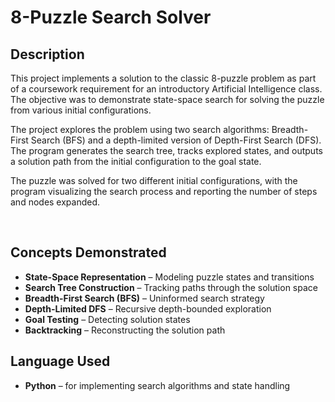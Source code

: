 <h1>8-Puzzle Search Solver</h1>

<h2>Description</h2>

This project implements a solution to the classic 8-puzzle problem as part of a coursework requirement for an introductory Artificial Intelligence class. The objective was to demonstrate state-space search for solving the puzzle from various initial configurations.

The project explores the problem using two search algorithms: Breadth-First Search (BFS) and a depth-limited version of Depth-First Search (DFS). The program generates the search tree, tracks explored states, and outputs a solution path from the initial configuration to the goal state.

The puzzle was solved for two different initial configurations, with the program visualizing the search process and reporting the number of steps and nodes expanded.

<br/>

<h2>Concepts Demonstrated</h2>

- <b>State-Space Representation</b> – Modeling puzzle states and transitions  
- <b>Search Tree Construction</b> – Tracking paths through the solution space  
- <b>Breadth-First Search (BFS)</b> – Uninformed search strategy  
- <b>Depth-Limited DFS</b> – Recursive depth-bounded exploration  
- <b>Goal Testing</b> – Detecting solution states  
- <b>Backtracking</b> – Reconstructing the solution path  

<h2>Language Used</h2>

- <b>Python</b> – for implementing search algorithms and state handling
